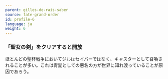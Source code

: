 ```yaml
---
parent: gilles-de-rais-saber
source: fate-grand-order
id: profile-6
language: ja
weight: 6
---
```


### 「聖女の剣」をクリアすると開放

ほとんどの聖杯戦争においてジルはセイバーではなく、キャスターとして召喚されることが多い。これは青髭としての悪名の方が世界に知れ渡っていることが原因であろう。
